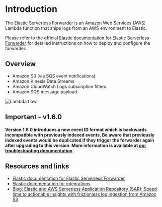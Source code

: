 # Introduction

The Elastic Serverless Forwarder is an Amazon Web Services (AWS) Lambda function that ships logs from an AWS environment to Elastic.

Please refer to the official [Elastic documentation for Elastic Serverless Forwarder](https://www.elastic.co/guide/en/observability/master/aws-elastic-serverless-forwarder.html) for detailed instructions on how to deploy and configure the forwarder.

## Overview

- Amazon S3 (via SQS event notifications)
- Amazon Kinesis Data Streams
- Amazon CloudWatch Logs subscription filters
- Amazon SQS message payload

![Lambda flow](https://github.com/elastic/elastic-serverless-forwarder/raw/lambda-v0.25.0/docs/lambda-flow.png)

## Important - v1.6.0

#### Version 1.6.0 introduces a new event ID format which is backwards incompatible with previously indexed events. Be aware that previously indexed events would be duplicated if they trigger the forwarder again after upgrading to this version. More information is available at [our troubleshooting documentation](https://www.elastic.co/guide/en/observability/master/aws-serverless-troubleshooting.html#aws-serverless-troubleshooting-event-id-format).

## Resources and links

* [Elastic documentation for Elastic Serverless Forwarder](https://www.elastic.co/guide/en/observability/master/aws-elastic-serverless-forwarder.html)
* [Elastic documentation for integrations](https://docs.elastic.co/en/integrations)
* [Blog: Elastic and AWS Serverless Application Repository (SAR): Speed time to actionable insights with frictionless log ingestion from Amazon S3](https://www.elastic.co/blog/elastic-and-aws-serverless-application-repository-speed-time-to-actionable-insights-with-frictionless-log-ingestion-from-amazon-s3)

